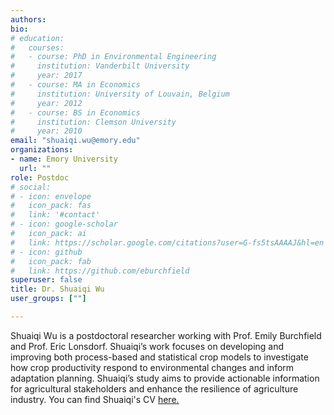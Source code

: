 ```yaml
---
authors:
bio:  
# education:
#   courses:
#   - course: PhD in Environmental Engineering
#     institution: Vanderbilt University
#     year: 2017
#   - course: MA in Economics
#     institution: University of Louvain, Belgium
#     year: 2012
#   - course: BS in Economics 
#     institution: Clemson University
#     year: 2010
email: "shuaiqi.wu@emory.edu"
organizations:
- name: Emory University
  url: ""
role: Postdoc
# social:
# - icon: envelope
#   icon_pack: fas
#   link: '#contact'
# - icon: google-scholar
#   icon_pack: ai
#   link: https://scholar.google.com/citations?user=G-fs5tsAAAAJ&hl=en
# - icon: github
#   icon_pack: fab
#   link: https://github.com/eburchfield
superuser: false
title: Dr. Shuaiqi Wu
user_groups: [""]

---
```


Shuaiqi Wu is a postdoctoral researcher working with Prof. Emily Burchfield and Prof. Eric Lonsdorf. Shuaiqi’s work focuses on developing and improving both process-based and statistical crop models to investigate how crop productivity respond to environmental changes and inform adaptation planning. Shuaiqi’s study aims to provide actionable information for agricultural stakeholders and enhance the resilience of agriculture industry. 
You can find Shuaiqi's CV [here.](Shuaiqi_Wu_CV_2025_9.pdf)